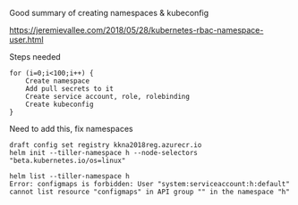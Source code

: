 

Good summary of creating namespaces & kubeconfig

https://jeremievallee.com/2018/05/28/kubernetes-rbac-namespace-user.html


Steps needed

```
for (i=0;i<100;i++) {
    Create namespace
    Add pull secrets to it
    Create service account, role, rolebinding
    Create kubeconfig
}
```

Need to add this, fix namespaces
```
draft config set registry kkna2018reg.azurecr.io
helm init --tiller-namespace h --node-selectors "beta.kubernetes.io/os=linux"
```

```
helm list --tiller-namespace h
Error: configmaps is forbidden: User "system:serviceaccount:h:default" cannot list resource "configmaps" in API group "" in the namespace "h"
```

